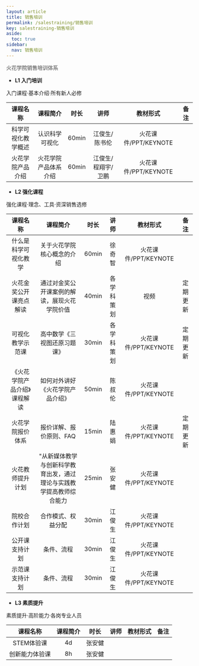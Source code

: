 ```yaml
---
layout: article
title: 销售培训
permalink: /salestraining/销售培训
key: salestraining-销售培训
aside:
  toc: true
sidebar:
  nav: 销售培训
---
```




<bro/><bro/>

**<font color="gray">火花学院销售培训体系</font>**

- **L1 入门培训**

入门课程·基本介绍·所有新人必修

课程名称|	课程简介|	时长|	讲师|	教材形式|	备注
 :-: |	 :-: |	 :-: |	 :-: |	 :-: |	 :-:
科学可视化教学概述|	认识科学可视化|	60min|	江俊生/陈书伦|	火花课件/PPT/KEYNOTE|	
火花学院产品介绍|	火花学院产品体系介绍|	60min|	江俊生/程翔宇/卫鹏|	火花课件/PPT/KEYNOTE|	

- **L2 强化课程**

强化课程·理念、工具·资深销售选修

课程名称|	课程简介|	时长|	讲师|	教材形式|	备注
 :-: |	 :-: |	 :-: |	 :-: |	 :-: |	 :-:
什么是科学可视化教学|	关于火花学院核心概念的介绍|	60min|	徐奇智|	火花课件/PPT/KEYNOTE|	
火花金奖公开课亮点解读|	通过对金奖公开课案例的解读，展现火花学院价值|	40min|	各学科策划|	视频|	定期更新
可视化教学示范课|	高中数学《三视图还原习题课》|	30min|	各学科策划|	火花课件/PPT/KEYNOTE|	定期更新
《火花学院产品介绍》课程解读|	如何对外讲好《火花学院产品介绍》|	50min|	陈叔伦|	火花课件/PPT/KEYNOTE|	
火花学院报价体系|	报价详解、报价原则、FAQ|	15min|	陆惠娟|	火花课件/PPT/KEYNOTE|	定期更新
火花教师提升计划|	"从新媒体教学与创新科学教育出发，通过理论与实践教学提高教师综合能力|25min|	张安健|	火花课件/PPT/KEYNOTE|	
院校合作计划|	合作模式、权益分配|	30min|	江俊生|	火花课件/PPT/KEYNOTE|	
公开课支持计划|	条件、流程|	30min|	江俊生|	火花课件/PPT/KEYNOTE|	
示范课支持计划|	条件、流程|	30min|	江俊生|	火花课件/PPT/KEYNOTE|	



- **L3 素质提升**

素质提升·高阶能力·各岗专业人员

课程名称|	课程简介|	时长|	讲师|	教材形式|	备注
 :-: |	 :-: |	 :-: |	 :-: |	 :-: |	 :-:
STEM体验课	|	4d|	张安健|	|	
创新能力体验课	|	8h|	张安健|	|	




	



